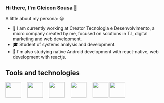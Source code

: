 ### Hi there, I'm Gleicon Sousa 👋

A little about my persona: 😀

- :dart: I am currently working at Creator Tecnologia e Desenvolvimento, a micro company created by me, focused on solutions in T.I, digital marketing and web development.
- :mortar_board: Student of systems analysis and development.
- :green_book: I'm also studying native Android development with react-native, web development with reactjs.

## Tools and technologies

<img src="https://cdn.jsdelivr.net/gh/devicons/devicon/icons/html5/html5-original.svg" width="50" height="50" /> &nbsp;&nbsp;&nbsp; <img src="https://cdn.jsdelivr.net/gh/devicons/devicon/icons/css3/css3-original.svg" width="50" height="50" /> &nbsp;&nbsp;&nbsp; <img src="https://cdn.jsdelivr.net/gh/devicons/devicon/icons/sass/sass-original.svg" width="50" height="50" /> &nbsp;&nbsp;&nbsp; <img src="https://cdn.jsdelivr.net/gh/devicons/devicon/icons/bootstrap/bootstrap-original.svg" width="50" height="50" /> &nbsp;&nbsp;&nbsp; <img src="https://cdn.jsdelivr.net/gh/devicons/devicon/icons/javascript/javascript-original.svg" width="50" height="50" />
<img src="https://cdn.jsdelivr.net/gh/devicons/devicon/icons/react/react-original.svg" width="50" height="50" /> &nbsp;&nbsp;&nbsp;
